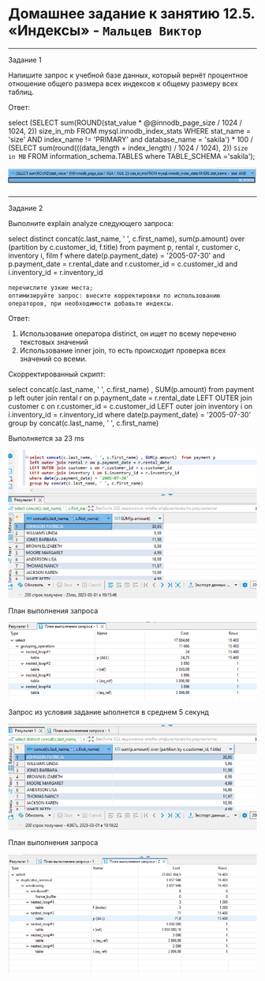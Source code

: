# Домашнее задание к занятию 12.5. «Индексы» - `Мальцев Виктор`

---

Задание 1

Напишите запрос к учебной базе данных, 
который вернёт процентное отношение общего размера всех индексов к общему размеру всех таблиц.

Ответ:

select 
(SELECT 
sum(ROUND(stat_value * @@innodb_page_size / 1024 / 1024, 2)) size_in_mb
FROM mysql.innodb_index_stats
WHERE stat_name = 'size' AND index_name != 'PRIMARY' and database_name = 'sakila') * 100 /
(SELECT 
     sum(round(((data_length + index_length) / 1024 / 1024), 2)) `Size in MB` 
FROM information_schema.TABLES where TABLE_SCHEMA ='sakila');


![alt text](https://github.com/vmmaltsev/screenshot2/blob/main/Screenshot_30.png)

---

Задание 2

Выполните explain analyze следующего запроса:

select distinct concat(c.last_name, ' ', c.first_name), sum(p.amount) over (partition by c.customer_id, f.title)
from payment p, rental r, customer c, inventory i, film f
where date(p.payment_date) = '2005-07-30' and p.payment_date = r.rental_date and r.customer_id = c.customer_id and i.inventory_id = r.inventory_id

    перечислите узкие места;
    оптимизируйте запрос: внесите корректировки по использованию операторов, при необходимости добавьте индексы.


Ответ:

1. Использование оператора distinct, он ищет по всему переченю текстовых значений
2. Использование inner join, то есть происходит проверка всех значений со всеми.

Скорректированный скрипт:

select concat(c.last_name, ' ', c.first_name) , SUM(p.amount)  from payment p
left outer join rental r on p.payment_date = r.rental_date 
LEFT OUTER join customer c on r.customer_id = c.customer_id
LEFT outer join inventory i on i.inventory_id = r.inventory_id
where date(p.payment_date) = '2005-07-30'
group by concat(c.last_name, ' ', c.first_name)

Выполняется за 23 ms

![alt text](https://github.com/vmmaltsev/screenshot2/blob/main/Screenshot_31.png)

План выполнения запроса 

![alt text](https://github.com/vmmaltsev/screenshot2/blob/main/Screenshot_32.png)


Запрос из условия задание ыполнется в среднем 5 секунд

![alt text](https://github.com/vmmaltsev/screenshot2/blob/main/Screenshot_33.png)

План выполнения запроса

![alt text](https://github.com/vmmaltsev/screenshot2/blob/main/Screenshot_34.png)




